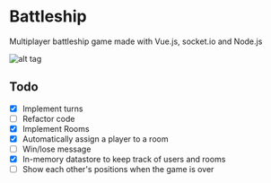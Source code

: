 # Battleship
Multiplayer battleship game made with Vue.js, socket.io and Node.js

![alt tag](http://i.imgur.com/5qRAPcv.png)

## Todo
- [x] Implement turns
- [ ] Refactor code
- [x] Implement Rooms
- [x] Automatically assign a player to a room
- [ ] Win/lose message
- [x] In-memory datastore to keep track of users and rooms
- [ ] Show each other's positions when the game is over
